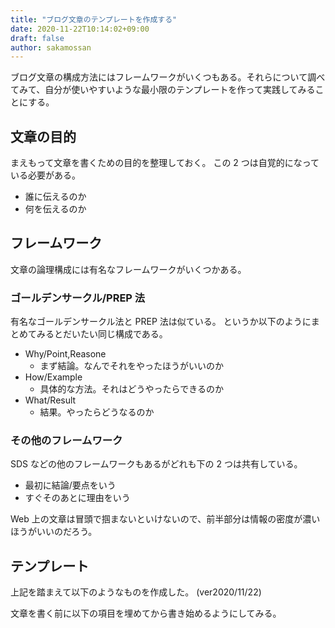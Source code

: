 ```yaml
---
title: "ブログ文章のテンプレートを作成する"
date: 2020-11-22T10:14:02+09:00
draft: false
author: sakamossan
---
```


ブログ文章の構成方法にはフレームワークがいくつもある。それらについて調べてみて、自分が使いやすいような最小限のテンプレートを作って実践してみることにする。

## 文章の目的

まえもって文章を書くための目的を整理しておく。
この 2 つは自覚的になっている必要がある。

- 誰に伝えるのか
- 何を伝えるのか

## フレームワーク

文章の論理構成には有名なフレームワークがいくつかある。

### ゴールデンサークル/PREP 法

有名なゴールデンサークル法と PREP 法は似ている。
というか以下のようにまとめてみるとだいたい同じ構成である。

- Why/Point,Reasone
  - まず結論。なんでそれをやったほうがいいのか
- How/Example
  - 具体的な方法。それはどうやったらできるのか
- What/Result
  - 結果。やったらどうなるのか

### その他のフレームワーク

SDS などの他のフレームワークもあるがどれも下の 2 つは共有している。

- 最初に結論/要点をいう
- すぐそのあとに理由をいう

Web 上の文章は冒頭で掴まないといけないので、前半部分は情報の密度が濃いほうがいいのだろう。

## テンプレート

上記を踏まえて以下のようなものを作成した。 (ver2020/11/22)

文章を書く前に以下の項目を埋めてから書き始めるようにしてみる。
